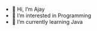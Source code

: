 - 👋 Hi, I’m Ajay
- 👀 I’m interested in Programming
- 🌱 I’m currently learning Java

<!---
ajay1411/ajay1411 is a ✨ special ✨ repository because its `README.md` (this file) appears on your GitHub profile.
You can click the Preview link to take a look at your changes.
--->
